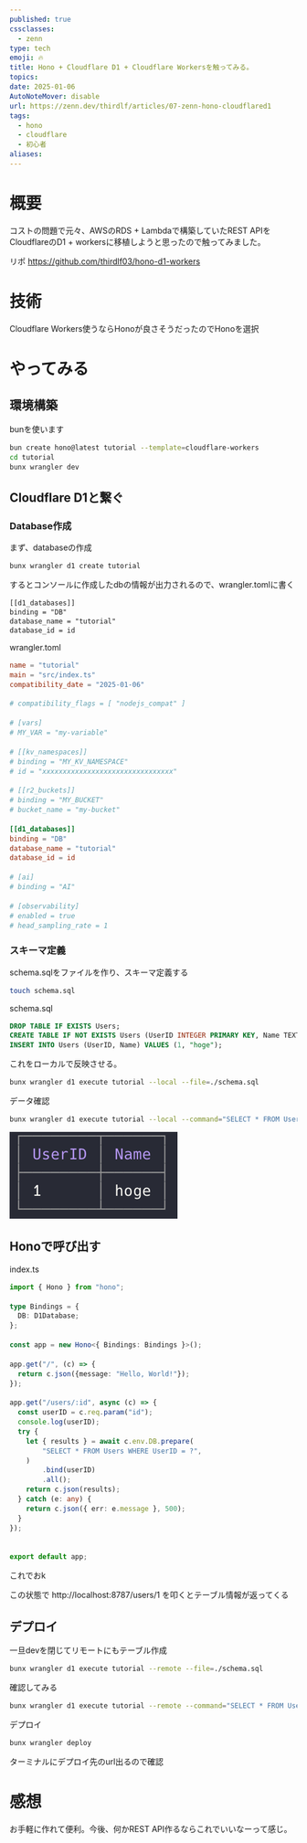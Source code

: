 ```yaml
---
published: true
cssclasses:
  - zenn
type: tech
emoji: 🔥
title: Hono + Cloudflare D1 + Cloudflare Workersを触ってみる。
topics: 
date: 2025-01-06
AutoNoteMover: disable
url: https://zenn.dev/thirdlf/articles/07-zenn-hono-cloudflared1
tags:
  - hono
  - cloudflare
  - 初心者
aliases:
---
```

# 概要
コストの問題で元々、AWSのRDS + Lambdaで構築していたREST APIをCloudflareのD1 + workersに移植しようと思ったので触ってみました。

リポ
https://github.com/thirdlf03/hono-d1-workers

# 技術
Cloudflare Workers使うならHonoが良さそうだったのでHonoを選択

# やってみる

## 環境構築
bunを使います
```bash
bun create hono@latest tutorial --template=cloudflare-workers
cd tutorial
bunx wrangler dev
```

## Cloudflare D1と繋ぐ

### Database作成

まず、databaseの作成

```bash
bunx wrangler d1 create tutorial
```

するとコンソールに作成したdbの情報が出力されるので、wrangler.tomlに書く

```
[[d1_databases]]
binding = "DB"
database_name = "tutorial"
database_id = id
```


wrangler.toml
```toml
name = "tutorial"  
main = "src/index.ts"  
compatibility_date = "2025-01-06"  
  
# compatibility_flags = [ "nodejs_compat" ]  
  
# [vars]  
# MY_VAR = "my-variable"  
  
# [[kv_namespaces]]  
# binding = "MY_KV_NAMESPACE"  
# id = "xxxxxxxxxxxxxxxxxxxxxxxxxxxxxxxx"  
  
# [[r2_buckets]]  
# binding = "MY_BUCKET"  
# bucket_name = "my-bucket"  
  
[[d1_databases]]
binding = "DB"
database_name = "tutorial"
database_id = id
  
# [ai]  
# binding = "AI"  
  
# [observability]  
# enabled = true  
# head_sampling_rate = 1

```

### スキーマ定義
schema.sqlをファイルを作り、スキーマ定義する

```bash
touch schema.sql
```

schema.sql
```sql
DROP TABLE IF EXISTS Users;
CREATE TABLE IF NOT EXISTS Users (UserID INTEGER PRIMARY KEY, Name TEXT);
INSERT INTO Users (UserID, Name) VALUES (1, "hoge");
```

これをローカルで反映させる。
```bash
bunx wrangler d1 execute tutorial --local --file=./schema.sql
```

データ確認
```bash
bunx wrangler d1 execute tutorial --local --command="SELECT * FROM Users"
```

![](/images/article-7/07-sql.png)

## Honoで呼び出す

index.ts
```ts
import { Hono } from "hono";  
  
type Bindings = {  
  DB: D1Database;  
};  
  
const app = new Hono<{ Bindings: Bindings }>();  
  
app.get("/", (c) => {  
  return c.json({message: "Hello, World!"});  
});  
  
app.get("/users/:id", async (c) => {  
  const userID = c.req.param("id");  
  console.log(userID);  
  try {  
    let { results } = await c.env.DB.prepare(  
        "SELECT * FROM Users WHERE UserID = ?",  
    )  
        .bind(userID)  
        .all();  
    return c.json(results);  
  } catch (e: any) {  
    return c.json({ err: e.message }, 500);  
  }  
});  
  
  
export default app;
```


これでおk

この状態で
http://localhost:8787/users/1
を叩くとテーブル情報が返ってくる

## デプロイ
一旦devを閉じてリモートにもテーブル作成
```bash
bunx wrangler d1 execute tutorial --remote --file=./schema.sql
```

確認してみる
```bash
bunx wrangler d1 execute tutorial --remote --command="SELECT * FROM Users"
```

デプロイ
```bash
bunx wrangler deploy
```

ターミナルにデプロイ先のurl出るので確認

# 感想
お手軽に作れて便利。今後、何かREST API作るならこれでいいなーって感じ。